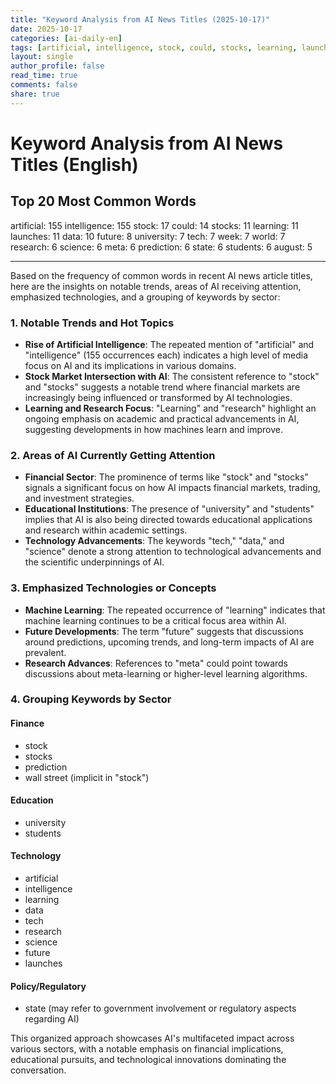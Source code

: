 ```yaml
---
title: "Keyword Analysis from AI News Titles (2025-10-17)"
date: 2025-10-17
categories: [ai-daily-en]
tags: [artificial, intelligence, stock, could, stocks, learning, launches, data, future, university, tech, week, world, research, science, meta, prediction, state, students, august]
layout: single
author_profile: false
read_time: true
comments: false
share: true
---
```


# Keyword Analysis from AI News Titles (English)

## Top 20 Most Common Words

artificial: 155
intelligence: 155
stock: 17
could: 14
stocks: 11
learning: 11
launches: 11
data: 10
future: 8
university: 7
tech: 7
week: 7
world: 7
research: 6
science: 6
meta: 6
prediction: 6
state: 6
students: 6
august: 5

---

Based on the frequency of common words in recent AI news article titles, here are the insights on notable trends, areas of AI receiving attention, emphasized technologies, and a grouping of keywords by sector:

### 1. Notable Trends and Hot Topics
- **Rise of Artificial Intelligence**: The repeated mention of "artificial" and "intelligence" (155 occurrences each) indicates a high level of media focus on AI and its implications in various domains.
- **Stock Market Intersection with AI**: The consistent reference to "stock" and "stocks" suggests a notable trend where financial markets are increasingly being influenced or transformed by AI technologies.
- **Learning and Research Focus**: "Learning" and "research" highlight an ongoing emphasis on academic and practical advancements in AI, suggesting developments in how machines learn and improve.

### 2. Areas of AI Currently Getting Attention
- **Financial Sector**: The prominence of terms like "stock" and "stocks" signals a significant focus on how AI impacts financial markets, trading, and investment strategies.
- **Educational Institutions**: The presence of "university" and "students" implies that AI is also being directed towards educational applications and research within academic settings.
- **Technology Advancements**: The keywords "tech," "data," and "science" denote a strong attention to technological advancements and the scientific underpinnings of AI.

### 3. Emphasized Technologies or Concepts
- **Machine Learning**: The repeated occurrence of "learning" indicates that machine learning continues to be a critical focus area within AI.
- **Future Developments**: The term "future" suggests that discussions around predictions, upcoming trends, and long-term impacts of AI are prevalent.
- **Research Advances**: References to "meta" could point towards discussions about meta-learning or higher-level learning algorithms.

### 4. Grouping Keywords by Sector

#### Finance
- stock
- stocks
- prediction
- wall street (implicit in "stock")

#### Education
- university
- students

#### Technology
- artificial
- intelligence
- learning
- data
- tech
- research
- science
- future
- launches

#### Policy/Regulatory
- state (may refer to government involvement or regulatory aspects regarding AI)

This organized approach showcases AI's multifaceted impact across various sectors, with a notable emphasis on financial implications, educational pursuits, and technological innovations dominating the conversation.